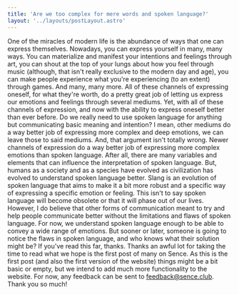 ```yaml
---
title: 'Are we too complex for mere words and spoken language?'
layout: '../layouts/postLayout.astro'
---
```


One of the miracles of modern life is the abundance of ways that one can express themselves. Nowadays, you can express yourself in many, many ways. You can materialize and manifest your intentions and feelings through art, you can shout at the top of your lungs about how you feel through music (although, that isn't really exclusive to the modern day and age), you can make people experience what you're experiencing (to an extent) through games. And many, many more. All of these channels of expressing oneself, for what they're worth, do a pretty great job of letting us express our emotions and feelings through several mediums. Yet, with all of these channels of expression, and now with the ability to express oneself better than ever before. Do we really need to use spoken language for anything but communicating basic meaning and intention? I mean, other mediums do a way better job of expressing more complex and deep emotions, we can leave those to said mediums. And, that argument isn't totally wrong. Newer channels of expression do a way better job of expressing more complex emotions than spoken language. After all, there are many variables and elements that can influence the interpretation of spoken language. But, humans as a society and as a species have evolved as civilization has evolved to understand spoken language better. Slang is an evolution of spoken language that aims to make it a bit more robust and a specific way of expressing a specific emotion or feeling. This isn't to say spoken language will become obsolete or that it will phase out of our lives. However, I do believe that other forms of communication meant to try and help people communicate better without the limitations and flaws of spoken language. For now, we understand spoken language enough to be able to convey a wide range of emotions. But sooner or later, someone is going to notice the flaws in spoken language, and who knows what their solution might be?
If you've read this far, thanks. Thanks an awful lot for taking the time to read what we hope is the first post of many on Sence. As this is the first post (and also the first version of the website) things might be a bit basic or empty, but we intend to add much more functionality to the website. For now, any feedback can be sent to feedback@sence.club. Thank you so much!
